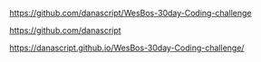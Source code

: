 https://github.com/danascript/WesBos-30day-Coding-challenge

https://github.com/danascript

https://danascript.github.io/WesBos-30day-Coding-challenge/
